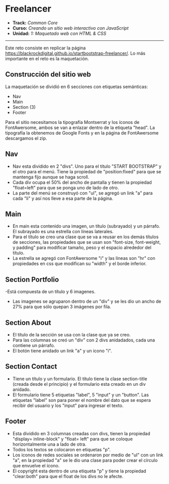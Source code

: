 # Freelancer

* **Track:** _Common Core_
* **Curso:** _Creando un sitio web interactivo con JavaScript_
* **Unidad:** _1: Maquetado web con HTML & CSS_

***

Este reto consiste en replicar la página https://blackrockdigital.github.io/startbootstrap-freelancer/.
Lo más importante en el reto es la maquetación.


## Construcción del sitio web

La maquetación se dividió en 6 secciones con etiquetas semánticas:
* Nav
* Main
* Section (3)
* Footer

Para el sitio necesitamos la tipografía Montserrat y los íconos de FontAwersome, ambos se van a enlazar dentro de la etiqueta "head". La tipografía la obtenemos de Google Fonts y en la página de FontAwersome descargamos el zip.

## Nav
- Nav esta dividido en 2 "divs". Uno para el título "START BOOTSTRAP" y el otro para el menú. Tiene la propiedad de "position:fixed" para que se mantenga fijo aunque se haga scroll.
- Cada div ocupa el 50% del ancho de pantalla y tienen la propiedad "float=left" para que se ponga uno de lado de otro.
- La parte del menú se construyó con "ul", se agregó un link "a" para cada "li" y así nos lleve a esa parte de la página.

## Main
- En main esta contenido una imagen, un título (subrayado) y un párrafo. El subrayado es una estrella con líneas laterales.
- Para el título se creo una clase que se va a reusar en los demás  títulos de secciones, las propiedades que se usan son "font-size, font-weight, y padding" para modificar tamaño, peso y el espacio alrededor del título.
- La estrella se agregó con FontAwersome "i" y las lineas son "hr" con propiedades en css que modifican su "width" y el borde inferior.

## Section Portfolio
-Está compuesta de un título y 6 imagenes.
- Las imagenes se agruparon dentro de un "div" y se les dio un ancho de 27% para que sólo quepan 3 imágenes por fila.

## Section About
- El título de la sección se usa con la clase que ya se creo.
- Para las columnas se creó un "div" con 2 divs anidadados, cada una contiene un párrafo.
- El botón tiene anidado un link "a" y un icono "i".


## Section Contact
- Tiene un título y un formulario. El título tiene la clase section-title (creada desde el principio) y el formulario esta creado en un div anidado.
- El formulario tiene 5 etiquetas "label", 5 "input" y un "button". Las etiquetas "label" son para poner el nombre del dato que se espera recibir del usuario y los "input" para ingresar el texto.


## Footer
- Esta dividido en 3 columnas creadas con divs, tienen la propiedad "display= inline-block" y "float= left" para que se coloque horizontalmente una a lado de otra.
- Todos los textos se colocaron en etiquetas "p".
- Los iconos de redes sociales se ordenaron por medio de "ul" con un link "a", en la propiedad "a" se le dio una clase para poder crear el círculo que envuelve el ícono.
- El copyright esta dentro de una etiqueta "p" y tiene la propiedad "clear:both" para que el float de los divs no le afecte.
